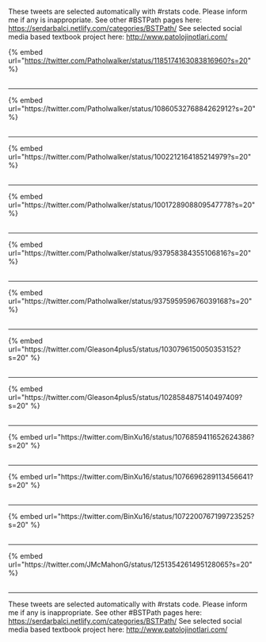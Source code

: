 

These tweets are selected automatically with #rstats code. Please inform me if any is inappropriate.
See other #BSTPath pages here: https://serdarbalci.netlify.com/categories/BSTPath/ 
See selected social media based textbook project here: http://www.patolojinotlari.com/

{% embed url="https://twitter.com/Patholwalker/status/1185174163083816960?s=20" %}<br>
<br>
<hr>
{% embed url="https://twitter.com/Patholwalker/status/1086053276884262912?s=20" %}<br>
<br>
<hr>
{% embed url="https://twitter.com/Patholwalker/status/1002212164185214979?s=20" %}<br>
<br>
<hr>
{% embed url="https://twitter.com/Patholwalker/status/1001728908809547778?s=20" %}<br>
<br>
<hr>
{% embed url="https://twitter.com/Patholwalker/status/937958384355106816?s=20" %}<br>
<br>
<hr>
{% embed url="https://twitter.com/Patholwalker/status/937595959676039168?s=20" %}<br>
<br>
<hr>
{% embed url="https://twitter.com/Gleason4plus5/status/1030796150050353152?s=20" %}<br>
<br>
<hr>
{% embed url="https://twitter.com/Gleason4plus5/status/1028584875140497409?s=20" %}<br>
<br>
<hr>
{% embed url="https://twitter.com/BinXu16/status/1076859411652624386?s=20" %}<br>
<br>
<hr>
{% embed url="https://twitter.com/BinXu16/status/1076696289113456641?s=20" %}<br>
<br>
<hr>
{% embed url="https://twitter.com/BinXu16/status/1072200767199723525?s=20" %}<br>
<br>
<hr>
{% embed url="https://twitter.com/JMcMahonG/status/1251354261495128065?s=20" %}<br>
<br>
<hr>


These tweets are selected automatically with #rstats code. Please inform me if any is inappropriate.
See other #BSTPath pages here: https://serdarbalci.netlify.com/categories/BSTPath/ 
See selected social media based textbook project here: http://www.patolojinotlari.com/
